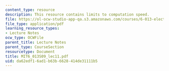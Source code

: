```yaml
---
content_type: resource
description: This resource contains limits to computation speed.
file: https://ol-ocw-studio-app-qa.s3.amazonaws.com/courses/6-013-electromagnetics-and-applications-spring-2009/da62edf16ad1b63b6628414de31111b5_MIT6_013S09_lec11.pdf
file_type: application/pdf
learning_resource_types:
- Lecture Notes
ocw_type: OCWFile
parent_title: Lecture Notes
parent_type: CourseSection
resourcetype: Document
title: MIT6_013S09_lec11.pdf
uid: da62edf1-6ad1-b63b-6628-414de31111b5
---
```

